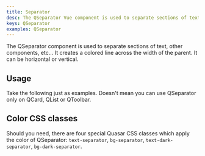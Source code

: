 ```yaml
---
title: Separator
desc: The QSeparator Vue component is used to separate sections of text or other components or elements. It creates a colored line across the width of the parent. It can be horizontal or vertical.
keys: QSeparator
examples: QSeparator
---
```


The QSeparator component is used to separate sections of text, other components, etc... It creates a colored line across the width of the parent. It can be horizontal or vertical.

<DocApi file="QSeparator" />

## Usage

Take the following just as examples. Doesn't mean you can use QSeparator only on QCard, QList or QToolbar.

<DocExample title="Horizontal" file="Horizontal" />

<DocExample title="Horizontal with inset" file="HorizontalWithInset" />

<DocExample title="Vertical" file="Vertical" />

<DocExample title="Custom colored" file="Colored" />

## Color CSS classes

Should you need, there are four special Quasar CSS classes which apply the color of QSeparator: `text-separator`, `bg-separator`, `text-dark-separator`, `bg-dark-separator`.

